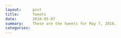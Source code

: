 ```yaml
---
layout:     post
title:      Tweets
date:       2018-05-07
summary:    These are the tweets for May 7, 2018.
categories:
---
```


